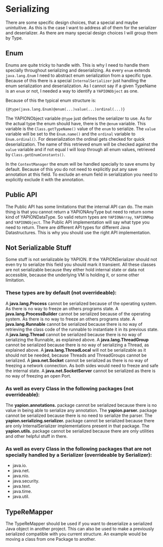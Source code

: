 # Serializing

There are some specific design choices, that a special and maybe unintuitive. As this is the case I want to address all of them for the serializer and deserializer. As there are many special design choices I will group them by Type.

## Enum
Enums are quite tricky to handle with. This is why I need to handle them specially throughout serializing and deserializing.
As every `enum` extends `java.lang.Enum` I need to abstract enum serialization from a specific type. Because of this there is
a special `InternalSerializer` just handling the enum serialization and deserialization. As I cannot say if a given TypeName is an
`enum` or not, I needed a way to identify a `YAPIONObject` as one.

Because of this the typical enum structure is:
```
{@type(java.lang.Enum)@enum(...)value(...)ordinal(...)}
```

The YAPIONObject variable `@†ype` just defines the serializer to use. As for the actual type the enum should have, there is the `@enum` variable.
This variable is the `Class.getTypeName()` value of the `enum` to serialize. The `value` variable will be set to the `Enum.name()` and the `ordinal` variable
to `Enum.ordinal()`. For deserialization the ordinal gets checked for quick deserialization. The name of this retrieved enum will be checked against the `value` variable and if
not equal I will loop through all enum values, retrieved by `Class.getEnumConstants()`.

In the `ContextManager` the enum will be handled specially to save enums by default. Because of this you do not need to explicitly put any save annotation at this field.
To exclude an enum field in serialization you need to explicitly exclude it with the annotation.

## Public API
The Public API has some limitations that the internal API can do. The main thing is that you cannot return a YAPIONAnyType but need to return some kind of YAPIONDataType.
So valid return types are `YAPIONArray`, `YAPIONMap` and `YAPIONObject`. The Public API implementation will say what type you need to return. There are different API types
for different Java Datastructures. This is why you should use the right API implementation.

## Not Serializable Stuff
Some stuff is not serializable by YAPION. If the YAPIONSerializer should not even try to serialize this field you should mark it transient.
All these classes are not serializable because they either hold internal state or data not accessible, because the underlying VM is holding it, or some other limitation.

### These types are by default (not overrideable):
A **java.lang.Process** cannot be serialized because of the operating system. As there is no way to freeze an others programs state.
A **java.lang.ProcessBuilder** cannot be serialized because of the operating system. As there is no way to freeze an others programs state.
A **java.lang.Runnable** cannot be serialized because there is no way of retrieving the class code of the runnable to instantiate it in its previous state.
A **java.lang.Thread** cannot be serialized because there is no way of serializing the Runnable, as explained above.
A **java.lang.ThreadGroup** cannot be serialized because there is no way of serializing a Thread, as explained above.
A **java.lang.ThreadLocal** will not be serializable as it should not be needed, because Threads and ThreadGroups cannot be serialized.
A **java.net.Socket** cannot be serialized as there is no way of freezing a network connection. As both sides would need to freeze and safe the internal state.
A **java.net.SocketServer** cannot be serialized as there is no way of freezing an open Port.

### As well as every Class in the following packages (not overrideable):
The **yapion.annotations.** package cannot be serialized because there is no value in being able to serialize any annotation.
The **yapion.parser.** package cannot be serialized because there is no need to serialize the parser.
The **yapion.serializing.serializer.** package cannot be serialized because there are only InternalSerializer implementations present in that package.
The **yapion.utils.** package cannot be serialized because there are only utilities and other helpful stuff in there.

### As well as every Class in the following packages that are not specially handled by a Serializer (overrideable by Serializer):
- java.io.
- java.net.
- java.nio.
- java.security.
- java.text.
- java.time.
- java.util.

## TypeReMapper
The TypeReMapper should be used if you want to deserialize a serialized Java object in another project. This can also be used to make a previously serialized compatible with
you current structure. An example would be moving a class from one Package to another.